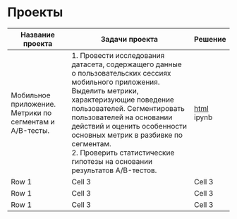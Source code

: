 # Проекты

| Название проекта | Задачи проекта | Решение |
|------------------|----------------|------------------|
| Мобильное приложение. Метрики по сегментам и A/B-тесты.|1. Провести исследования датасета, содержащего данные о пользовательских сессиях мобильного приложения. Выделить метрики, характеризующие поведение пользователей. Сегментировать пользователей на основании действий и оценить особенности основных метрик в разбивке по сегментам.<br> 2. Проверить статистические гипотезы на основании результатов A/B-тестов.| [html](https://github.com/anik2-y/Portfolio/blob/main/Mobile_app/8671d3bf-143f-48e9-b84f-c23639b8d119.html)<br> ipynb|
| Row 1            | Cell 3         |Cell 3            |
| Row 1            | Cell 3         |Cell 3            |
| Row 1            | Cell 3         |Cell 3            |

